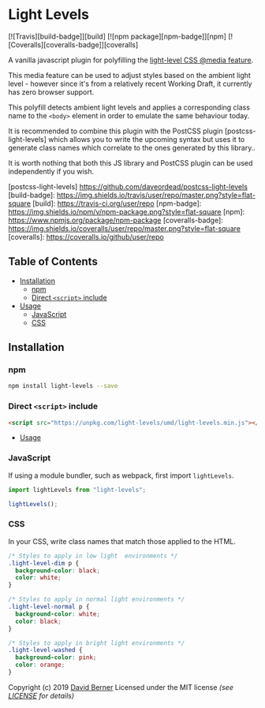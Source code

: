 # Light Levels

[![Travis][build-badge]][build] [![npm package][npm-badge]][npm] [![Coveralls][coveralls-badge]][coveralls]

A vanilla javascript plugin for polyfilling the [light-level CSS @media feature].

This media feature can be used to adjust styles based on the ambient light level - however since it's from a relatively recent Working Draft, it currently has zero browser support.

This polyfill detects ambient light levels and applies a corresponding class name to the `<body>` element in order to emulate the same behaviour today.

It is recommended to combine this plugin with the PostCSS plugin [postcss-light-levels] which allows you to write the upcoming syntax but uses it to generate class names which correlate to the ones generated by this library..

It is worth nothing that both this JS library and PostCSS plugin can be used independently if you wish.

[light-level css @media feature]: https://developer.mozilla.org/en-US/docs/Web/CSS/@media/light-level

[postcss-light-levels] https://github.com/daveordead/postcss-light-levels [build-badge]: https://img.shields.io/travis/user/repo/master.png?style=flat-square [build]: https://travis-ci.org/user/repo [npm-badge]: https://img.shields.io/npm/v/npm-package.png?style=flat-square [npm]: https://www.npmjs.org/package/npm-package [coveralls-badge]: https://img.shields.io/coveralls/user/repo/master.png?style=flat-square [coveralls]: https://coveralls.io/github/user/repo

## Table of Contents

- [Installation](#installation)
  - [npm](#npm)
  - [Direct `<script>` include](#direct-script-include)
- [Usage](#usage)
  - [JavaScript](#javascript)
  - [CSS](#css)

## Installation

### npm

```sh
npm install light-levels --save
```

### Direct `<script>` include

```html
<script src="https://unpkg.com/light-levels/umd/light-levels.min.js"></script>
```

- [Usage](#usage)

### JavaScript

If using a module bundler, such as webpack, first import `lightLevels`.

```js
import lightLevels from "light-levels";

lightLevels();
```

### CSS

In your CSS, write class names that match those applied to the HTML.

```css
/* Styles to apply in low light  environments */
.light-level-dim p {
  background-color: black;
  color: white;
}

/* Styles to apply in normal light environments */
.light-level-normal p {
  background-color: white;
  color: black;
}

/* Styles to apply in bright light environments */
.light-level-washed {
  background-color: pink;
  color: orange;
}
```

Copyright (c) 2019 [David Berner](http://davidberner.co.uk) Licensed under the MIT license _(see [LICENSE](https://github.com/daveordead/light-levels/blob/master/LICENSE) for details)_
